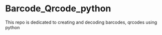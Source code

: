 # Barcode_Qrcode_python
This repo is dedicated to creating and decoding barcodes, qrcodes using python
